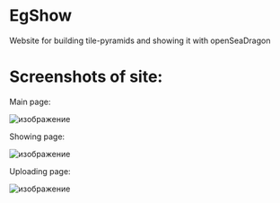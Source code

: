 # EgShow
Website for building tile-pyramids and showing it with openSeaDragon

# Screenshots of site:

Main page:

![изображение](https://user-images.githubusercontent.com/54987169/175782445-6f757b5b-8836-4150-bd91-1ff2e365ac6a.png)

Showing page:

![изображение](https://user-images.githubusercontent.com/54987169/175782467-eeee3c0e-19c0-4293-ac86-7d0c5eb5529f.png)

Uploading page:

![изображение](https://user-images.githubusercontent.com/54987169/175782496-ef44e5f3-5e90-4c75-a2bd-075e1a35bbd6.png)
